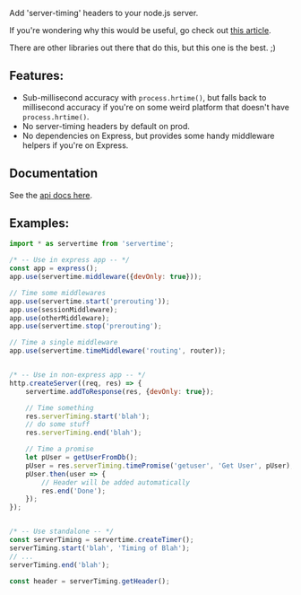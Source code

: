Add 'server-timing' headers to your node.js server.

If you're wondering why this would be useful, go check out [this article](https://ma.ttias.be/server-timings-chrome-devtools/).

There are other libraries out there that do this, but this one is the best.  ;)

## Features:

* Sub-millisecond accuracy with `process.hrtime()`, but falls back to millisecond accuracy if you're on some weird
  platform that doesn't have `process.hrtime()`.
* No server-timing headers by default on prod.
* No dependencies on Express, but provides some handy middleware helpers if you're on Express.

## Documentation

See the [api docs here](https://github.com/benbria/node-servertime/blob/master/api.md).

## Examples:

```js
import * as servertime from 'servertime';

/* -- Use in express app -- */
const app = express();
app.use(servertime.middleware({devOnly: true}));

// Time some middlewares
app.use(servertime.start('prerouting'));
app.use(sessionMiddleware);
app.use(otherMiddleware);
app.use(servertime.stop('prerouting');

// Time a single middleware
app.use(servertime.timeMiddleware('routing', router));


/* -- Use in non-express app -- */
http.createServer((req, res) => {
    servertime.addToResponse(res, {devOnly: true});

    // Time something
    res.serverTiming.start('blah');
    // do some stuff
    res.serverTiming.end('blah');

    // Time a promise
    let pUser = getUserFromDb();
    pUser = res.serverTiming.timePromise('getuser', 'Get User', pUser);
    pUser.then(user => {
        // Header will be added automatically
        res.end('Done');
    });
});


/* -- Use standalone -- */
const serverTiming = servertime.createTimer();
serverTiming.start('blah', 'Timing of Blah');
// ...
serverTiming.end('blah');

const header = serverTiming.getHeader();
```
